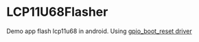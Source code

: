# LCP11U68Flasher

Demo app flash lcp11u68 in android. Using [gpio_boot_reset driver](https://github.com/ThomasThongCE/gpio-boot-reset)
